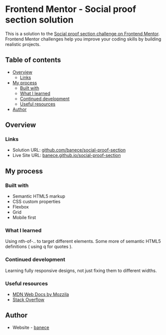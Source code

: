 # Frontend Mentor - Social proof section solution

This is a solution to the [Social proof section challenge on Frontend Mentor](https://www.frontendmentor.io/challenges/social-proof-section-6e0qTv_bA). Frontend Mentor challenges help you improve your coding skills by building realistic projects. 

## Table of contents

- [Overview](#overview)
  - [Links](#links)
- [My process](#my-process)
  - [Built with](#built-with)
  - [What I learned](#what-i-learned)
  - [Continued development](#continued-development)
  - [Useful resources](#useful-resources)
- [Author](#author)

## Overview

### Links

- Solution URL: [github.com/banece/social-proof-section](https://github.com/banece/social-proof-section)
- Live Site URL: [banece.github.io/social-proof-section](https://banece.github.io/social-proof-section/)

## My process

### Built with

- Semantic HTML5 markup
- CSS custom properties
- Flexbox
- Grid
- Mobile first

### What I learned

Using nth-of-.. to target different elements. Some more of semantic HTML5 definitions ( using q for quotes ). 

### Continued development

Learning fully responsive designs, not just fixing them to different widths.

### Useful resources

- [MDN Web Docs by Mozzila](https://developer.mozilla.org/en-US/)
- [Stack Overflow](https://stackoverflow.com/)

## Author

- Website - [banece](https://github.com/banece)
